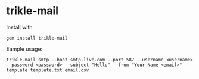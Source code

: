 # trikle-mail

Install with
```
gem install trikle-mail
```

Eample usage:
```
trikle-mail smtp --host smtp.live.com --port 587 --username <username> --password <password> --subject "Hello" --from "Your Name <email>" --template template.txt email.csv
```
